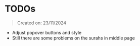 # TODOs
> Created on: 23/11/2024

- Adjust popover buttons and style 
- Still there are some problems on the surahs in middle page